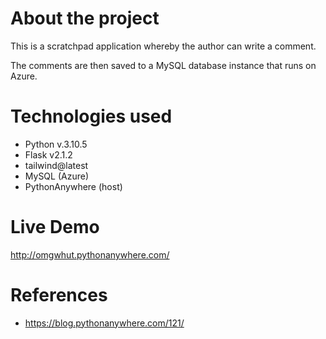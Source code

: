 # About the project

This is a scratchpad application whereby the author can write a comment.

The comments are then saved to a MySQL database instance that runs on Azure.

# Technologies used

- Python v.3.10.5
- Flask v2.1.2
- tailwind@latest
- MySQL (Azure)
- PythonAnywhere (host)

# Live Demo

http://omgwhut.pythonanywhere.com/

# References

- https://blog.pythonanywhere.com/121/
